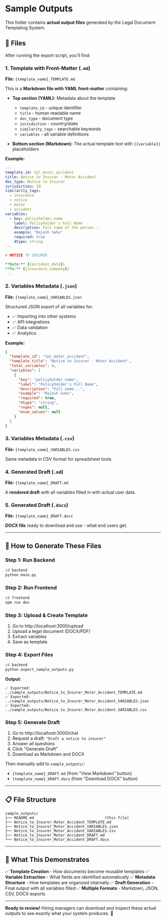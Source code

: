 # Sample Outputs

This folder contains **actual output files** generated by the Legal Document Templating System.

## 📁 Files

After running the export script, you'll find:

### 1. Template with Front-Matter (`.md`)
**File:** `{template_name}_TEMPLATE.md`

This is a **Markdown file with YAML front-matter** containing:
- **Top section (YAML):** Metadata about the template
  - `template_id` - unique identifier
  - `title` - human readable name
  - `doc_type` - document type
  - `jurisdiction` - country/state
  - `similarity_tags` - searchable keywords
  - `variables` - all variable definitions

- **Bottom section (Markdown):** The actual template text with `{{variable}}` placeholders

**Example:**
```yaml
---
template_id: tpl_motor_accident
title: Notice to Insurer - Motor Accident
doc_type: Notice to Insurer
jurisdiction: IN
similarity_tags:
  - insurance
  - notice
  - motor
  - accident
variables:
  - key: policyholder_name
    label: Policyholder's Full Name
    description: Full name of the person...
    example: "Rajesh Sahu"
    required: true
    dtype: string
---

# NOTICE TO INSURER

**Date:** {{accident_date}}
**To:** {{insurance_company}}
...
```

### 2. Variables Metadata (`.json`)
**File:** `{template_name}_VARIABLES.json`

Structured JSON export of all variables for:
- ✅ Importing into other systems
- ✅ API integrations
- ✅ Data validation
- ✅ Analytics

**Example:**
```json
{
  "template_id": "tpl_motor_accident",
  "template_title": "Notice to Insurer - Motor Accident",
  "total_variables": 6,
  "variables": [
    {
      "key": "policyholder_name",
      "label": "Policyholder's Full Name",
      "description": "Full name...",
      "example": "Rajesh Sahu",
      "required": true,
      "dtype": "string",
      "regex": null,
      "enum_values": null
    }
  ]
}
```

### 3. Variables Metadata (`.csv`)
**File:** `{template_name}_VARIABLES.csv`

Same metadata in CSV format for spreadsheet tools.

### 4. Generated Draft (`.md`)
**File:** `{template_name}_DRAFT.md`

A **rendered draft** with all variables filled in with actual user data.

### 5. Generated Draft (`.docx`)
**File:** `{template_name}_DRAFT.docx`

**DOCX file** ready to download and use - what end users get.

---

## 🚀 How to Generate These Files

### Step 1: Run Backend
```bash
cd backend
python main.py
```

### Step 2: Run Frontend
```bash
cd frontend
npm run dev
```

### Step 3: Upload & Create Template
1. Go to http://localhost:3000/upload
2. Upload a legal document (DOCX/PDF)
3. Extract variables
4. Save as template

### Step 4: Export Files
```bash
cd backend
python export_sample_outputs.py
```

**Output:**
```
✅ Exported: ../sample_outputs/Notice_to_Insurer_Motor_Accident_TEMPLATE.md
✅ Exported: ../sample_outputs/Notice_to_Insurer_Motor_Accident_VARIABLES.json
✅ Exported: ../sample_outputs/Notice_to_Insurer_Motor_Accident_VARIABLES.csv
```

### Step 5: Generate Draft
1. Go to http://localhost:3000/chat
2. Request a draft: `"Draft a notice to insurer"`
3. Answer all questions
4. Click "Generate Draft"
5. Download as Markdown and DOCX

Then manually add to `sample_outputs/`:
- `{template_name}_DRAFT.md` (from "View Markdown" button)
- `{template_name}_DRAFT.docx` (from "Download DOCX" button)

---

## 📋 File Structure

```
sample_outputs/
├── README.md                                (this file)
├── Notice_to_Insurer_Motor_Accident_TEMPLATE.md
├── Notice_to_Insurer_Motor_Accident_VARIABLES.json
├── Notice_to_Insurer_Motor_Accident_VARIABLES.csv
├── Notice_to_Insurer_Motor_Accident_DRAFT.md
└── Notice_to_Insurer_Motor_Accident_DRAFT.docx
```

---

## 🎯 What This Demonstrates

✅ **Template Creation** - How documents become reusable templates
✅ **Variable Extraction** - What fields are identified automatically
✅ **Metadata Structure** - How templates are organized internally
✅ **Draft Generation** - Final output with all variables filled
✅ **Multiple Formats** - Markdown, JSON, CSV, DOCX exports

---

**Ready to review!** Hiring managers can download and inspect these actual outputs to see exactly what your system produces. 🚀
